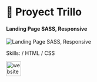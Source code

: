 # 👋 Proyect Trillo
#### Landing Page SASS, Responsive
![Landing Page SASS, Responsive](https://xlcomunicaciones.com/sassProyect2/Capture.JPG)


Skills: / HTML / CSS




[<img src='https://cdn.jsdelivr.net/npm/simple-icons@3.0.1/icons/icloud.svg' alt='website' height='40'>](https://xlcomunicaciones.com/sassProyect2/)  



